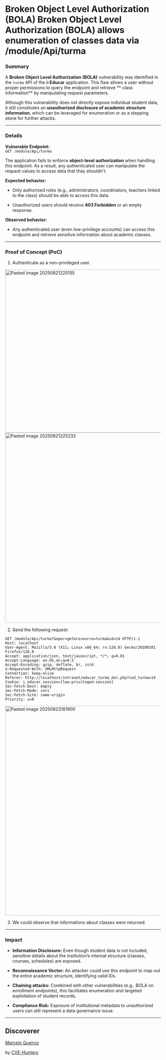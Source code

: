 # Broken Object Level Authorization (BOLA) Broken Object Level Authorization (BOLA) allows enumeration of classes data via /module/Api/turma
### Summary

A **Broken Object Level Authorization (BOLA)** vulnerability was identified in the `turma` API of the **i-Educar** application. This flaw allows a user without proper permissions to query the endpoint and retrieve ** class information**  by manipulating request parameters.

Although this vulnerability does not directly expose individual student data, it still constitutes an **unauthorized disclosure of academic structure information**, which can be leveraged for enumeration or as a stepping stone for further attacks.

---

### Details

**Vulnerable Endpoint:**  
`GET /module/Api/turma`

The application fails to enforce **object-level authorization** when handling this endpoint. As a result, any authenticated user can manipulate the request values to access data that they shouldn't.

**Expected behavior:**

- Only authorized roles (e.g., administrators, coordinators, teachers linked to the class) should be able to access this data.
    
- Unauthorized users should receive **403 Forbidden** or an empty response.
    

**Observed behavior:**

- Any authenticated user (even low-privilege accounts) can access this endpoint and retrieve sensitive information about academic classes.

---
### Proof of Concept (PoC)

1. Authenticate as a non-privileged user.

<img width="1380" height="528" alt="Pasted image 20250821225155" src="https://github.com/user-attachments/assets/6211642e-e642-4545-9b98-2f64f6d12353" />
<img width="846" height="616" alt="Pasted image 20250821225232" src="https://github.com/user-attachments/assets/9fa0d5b8-5def-4bcc-b661-22a73787bdaa" />


2. Send the following request:

```
GET /module/Api/turma?&oper=get&resource=turma&id=14 HTTP/1.1
Host: localhost
User-Agent: Mozilla/5.0 (X11; Linux x86_64; rv:128.0) Gecko/20100101 Firefox/128.0
Accept: application/json, text/javascript, */*; q=0.01
Accept-Language: en-US,en;q=0.5
Accept-Encoding: gzip, deflate, br, zstd
X-Requested-With: XMLHttpRequest
Connection: keep-alive
Referer: http://localhost/intranet/educar_turma_det.php?cod_turma=14
Cookie: i_educar_session=[low-privileged-session]
Sec-Fetch-Dest: empty
Sec-Fetch-Mode: cors
Sec-Fetch-Site: same-origin
Priority: u=0

```

<img width="1574" height="679" alt="Pasted image 20250823181900" src="https://github.com/user-attachments/assets/07323923-5a36-48a9-a488-1269a5463576" />


3. We could observe that informations about classes were returned.


---

### Impact

- **Information Disclosure:** Even though student data is not included, sensitive details about the institution’s internal structure (classes, courses, schedules) are exposed.
    
- **Reconnaissance Vector:** An attacker could use this endpoint to map out the entire academic structure, identifying valid IDs.
    
- **Chaining attacks:** Combined with other vulnerabilities (e.g., BOLA on enrollment endpoints), this facilitates enumeration and targeted exploitation of student records.
    
- **Compliance Risk:** Exposure of institutional metadata to unauthorized users can still represent a data governance issue.
    

---

## Discoverer

[Marcelo Queiroz](www.linkedin.com/in/marceloqueirozjr)

by [CVE-Hunters](https://github.com/Sec-Dojo-Cyber-House/cve-hunters)
